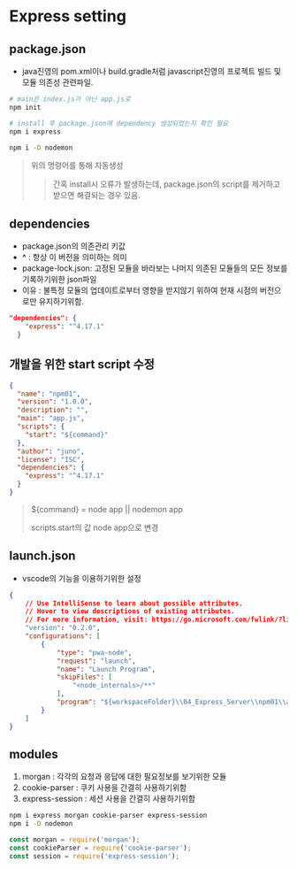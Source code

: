 # Express setting

## package.json
- java진영의 pom.xml이나 build.gradle처럼 javascript진영의 프로젝트 빌드 및 모듈 의존성 관련파일.
```bash
# main은 index.js가 아닌 app.js로
npm init

# install 후 package.json에 dependency 생성되었는지 확인 필요
npm i express

npm i -D nodemon
```
> 위의 명령어를 통해 자동생성
>> 간혹 install시 오류가 발생하는데, package.json의 script를 제거하고 받으면 해결되는 경우 있음.

## dependencies
- package.json의 의존관리 키값
- __^__ : 항상 이 버전을 의미하는 의미
- package-lock.json: 고정된 모듈을 바라보는 나머지 의존된 모듈들의 모든 정보를 기록하기위한 json파일
- 이유 : 불특정 모듈의 업데이트로부터 영향을 받지않기 위하여 현재 시점의 버전으로만 유지하기위함.
```json
"dependencies": {
    "express": "^4.17.1"
  }
```

## 개발을 위한 start script 수정
```json
{
  "name": "npm01",
  "version": "1.0.0",
  "description": "",
  "main": "app.js",
  "scripts": {
    "start": "${command}"
  },
  "author": "juno",
  "license": "ISC",
  "dependencies": {
    "express": "^4.17.1"
  }
}
```
> ${command} = node app || nodemon app
>
> scripts.start의 값 node app으로 변경

## launch.json
- vscode의 기능을 이용하기위한 설정
```json
{
    // Use IntelliSense to learn about possible attributes.
    // Hover to view descriptions of existing attributes.
    // For more information, visit: https://go.microsoft.com/fwlink/?linkid=830387
    "version": "0.2.0",
    "configurations": [
        {
            "type": "pwa-node",
            "request": "launch",
            "name": "Launch Program",
            "skipFiles": [
                "<node_internals>/**"
            ],
            "program": "${workspaceFolder}\\04_Express_Server\\npm01\\app.js"
        }
    ]
}
```

## modules
1. morgan : 각각의 요청과 응답에 대한 필요정보를 보기위한 모듈
1. cookie-parser : 쿠키 사용을 간결히 사용하기위함
1. express-session : 세션 사용을 간결히 사용하기위함
```bash
npm i express morgan cookie-parser express-session
npm i -D nodemon
```
```js
const morgan = require('morgan');
const cookieParser = require('cookie-parser');
const session = require('express-session');
```